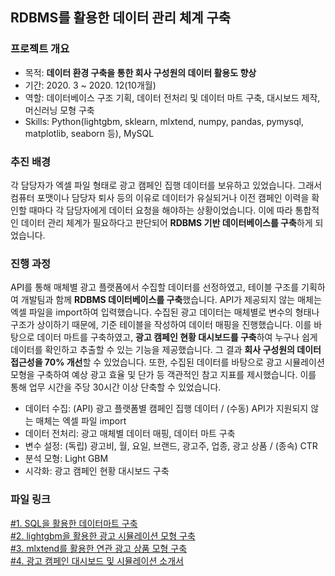 ## RDBMS를 활용한 데이터 관리 체계 구축

### 프로젝트 개요
- 목적: **데이터 환경 구축을 통한 회사 구성원의 데이터 활용도 향상**
- 기간: 2020. 3 ~ 2020. 12(10개월)
- 역할: 데이터베이스 구조 기획, 데이터 전처리 및 데이터 마트 구축, 대시보드 제작, 머신러닝 모형 구축
- Skills: Python(lightgbm, sklearn, mlxtend, numpy, pandas, pymysql, matplotlib, seaborn 등), MySQL

### 추진 배경
각 담당자가 엑셀 파일 형태로 광고 캠페인 집행 데이터를 보유하고 있었습니다.
그래서 컴퓨터 포맷이나 담당자 퇴사 등의 이유로 데이터가 유실되거나 이전 캠페인 이력을 확인할 때마다 각 담당자에게 데이터 요청을 해야하는 상황이었습니다.
이에 따라 통합적인 데이터 관리 체계가 필요하다고 판단되어 **RDBMS 기반 데이터베이스를 구축**하게 되었습니다.

### 진행 과정
API를 통해 매체별 광고 플랫폼에서 수집할 데이터를 선정하였고, 테이블 구조를 기획하여 개발팀과 함께 **RDBMS 데이터베이스를 구축**했습니다.
API가 제공되지 않는 매체는 엑셀 파일을 import하여 입력했습니다.
수집된 광고 데이터는 매체별로 변수의 형태나 구조가 상이하기 때문에, 기준 테이블을 작성하여 데이터 매핑을 진행했습니다.
이를 바탕으로 데이터 마트를 구축하였고, **광고 캠페인 현황 대시보드를 구축**하여 누구나 쉽게 데이터를 확인하고 추출할 수 있는 기능을 제공했습니다.
그 결과 **회사 구성원의 데이터 접근성을 70% 개선**할 수 있었습니다.
또한, 수집된 데이터를 바탕으로 광고 시뮬레이션 모형을 구축하여 예상 광고 효율 및 단가 등 객관적인 참고 지표를 제시했습니다.
이를 통해 업무 시간을 주당 30시간 이상 단축할 수 있었습니다.

- 데이터 수집: (API) 광고 플랫폼별 캠페인 집행 데이터 / (수동) API가 지원되지 않는 매체는 엑셀 파일 import
- 데이터 전처리: 광고 매체별 데이터 매핑, 데이터 마트 구축
- 변수 설정: (독립) 광고비, 월, 요일, 브랜드, 광고주, 업종, 광고 상품 / (종속) CTR
- 분석 모형: Light GBM
- 시각화: 광고 캠페인 현황 대시보드 구축

### 파일 링크
[#1. SQL을 활용한 데이터마트 구축](https://github.com/hyewon0403/searching-for-advertising-campaigns/blob/master/mainAdStatDaily_naver.sql)\
[#2. lightgbm을 활용한 광고 시뮬레이션 모형 구축](https://github.com/hyewon0403/searching-for-advertising-campaigns/blob/master/AI_marketer_forecasting_features_cpm.ipynb)\
[#3. mlxtend를 활용한 연관 광고 상품 모형 구축](https://github.com/hyewon0403/searching-for-advertising-campaigns/blob/master/associated_ad_product.ipynb)\
[#4. 광고 캠페인 대시보드 및 시뮬레이션 소개서](https://github.com/hyewon0403/searching-for-advertising-campaigns/blob/master/CPMS%20%EC%A0%9C%EC%95%88%EB%8F%84%EA%B5%AC%20%EC%86%8C%EA%B0%9C%EC%84%9C.pdf)
